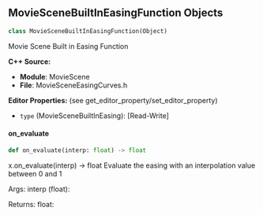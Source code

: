 ## MovieSceneBuiltInEasingFunction Objects

```python
class MovieSceneBuiltInEasingFunction(Object)
```

Movie Scene Built in Easing Function

**C++ Source:**

- **Module**: MovieScene
- **File**: MovieSceneEasingCurves.h

**Editor Properties:** (see get_editor_property/set_editor_property)

- ``type`` (MovieSceneBuiltInEasing):  [Read-Write]

<a id="unreal.MovieSceneBuiltInEasingFunction.on_evaluate"></a>

#### on_evaluate

```python
def on_evaluate(interp: float) -> float
```

x.on_evaluate(interp) -> float
Evaluate the easing with an interpolation value between 0 and 1

Args:
    interp (float): 

Returns:
    float:

<a id="unreal.BuiltInDynamicBindingResolverLibrary"></a>